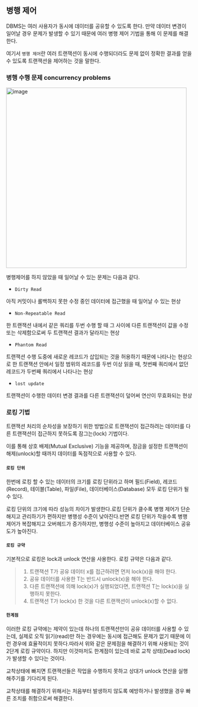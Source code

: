 ## 병행 제어

DBMS는 여러 사용자가 동시에 데이터를 공유할 수 있도록 한다. 만약 데이터 변경이 일어날 경우 문제가 발생할 수 있기 때문에 여러 병행 제어 기법을 통해 이 문제를 해결한다.

여기서 `병행 제어`란 여러 트랜잭션이 동시에 수행되더라도 문제 없이 정확한 결과를 얻을 수 있도록 트랜잭션을 제어하는 것을 말한다. 

### 병행 수행 문제 concurrency problems

<img width="488" alt="image" src="https://user-images.githubusercontent.com/51963264/195984311-116ef528-a22b-4504-9a02-3e38bf536f49.png">

병행제어를 하지 않았을 때 일어날 수 있는 문제는 다음과 같다.

- `Dirty Read`

아직 커밋이나 롤백하지 못한 수정 중인 데이터에 접근했을 때 일어날 수 있는 현상

- `Non-Repeatable Read`

 한 트랜잭션 내에서 같은 쿼리를 두번 수행 할 때 그 사이에 다른 트랜잭션이 값을 수정 또는 삭제함으로써 두 트랜잭션 결과가 달라지는 현상


- `Phantom Read`

트랜잭션 수행 도중에 새로운 레코드가 삽입되는 것을 허용하기 때문에 나타나는 현상으로 한 트랜잭션 안에서 일정 범위의 레코드를 두번 이상 읽을 때, 첫번째 쿼리에서 없던 레코드가 두번째 쿼리에서 나타나는 현상


- `lost update`

트랜잭션이 수행한 데이터 변경 결과를 다른 트랜잭션이 덮어써 연산이 무효화되는 현상

### 로킹 기법

트랜잭션 처리의 순차성을 보장하기 위한 방법으로 트랜잭션이 접근하려는 데이터를 다른 트랜잭션이 접근하지 못하도록 잠그는(lock) 기법이다.

이를 통해 상호 배제(Mutual Exclusive) 기능을 제공하며, 잠금을 설정한 트랜잭션이 해제(unlock)할 때까지 데이터를 독점적으로 사용할 수 있다.

#### `로킹 단위`

한번에 로킹 할 수 있는 데이터의 크기를 로킹 단위라고 하며 필드(Field), 레코드(Record), 테이블(Table), 파일(File), 데이터베이스(Database) 모두 로킹 단위가 될 수 있다. 

로킹 단위의 크기에 따라 성능의 차이가 발생한다.로킹 단위가 클수록 병행 제어가 단순해지고 관리하기가 편하지만 병행성 수준이 낮아진다.반면 로킹 단위가 작을수록 병행 제어가 복잡해지고 오버헤드가 증가하지만, 병행성 수준이 높아지고 데이터베이스 공유도가 높아진다. 


#### `로킹 규약`

기본적으로 로킹은 lock과 unlock 연산을 사용한다. 로킹 규약은 다음과 같다. 


>1. 트랜잭션 T가 공유 데이터 x를 접근하려면 먼저 lock(x)을 해야 한다.
>2. 공유 데이터를 사용한 T는 반드시 unlock(x)을 해야 한다.
>3. 다른 트랜잭션에 의해 lock(x)가 실행되었다면, 트랜잭션 T는 lock(x)을 실행하지 못한다.
>4. 트랜잭션 T가 lock(x) 한 것을 다른 트랜잭션이 unlock(x)할 수 없다.

#### `한계점`

이러한 로킹 규약에는 제약이 있는데 하나의 트랜잭션만이 공유 데이터를 사용할 수 있는데, 실제로 오직 읽기(read)만 하는 경우에는 동시에 접근해도 문제가 없기 때문에 이런 경우에 효율적이지 못하다.따라서 위와 같은 문제점을 해결하기 위해 사용되는 것이 2단계 로킹 규약이다. 하지만 이것마저도 한계점이 있는데 바로 교착 상태(Dead lock)가 발생할 수 있다는 것이다.

교착상태에 빠지면 트랜잭션들은 작업을 수행하지 못하고 상대가 unlock 연산을 실행해주기를 기다리게 된다.

교착상태를 해결하기 위해서는 처음부터 발생하지 않도록 예방하거나 발생했을 경우 빠른 조치를 취함으로써 해결한다.